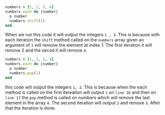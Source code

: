 ```ruby
numbers = [1, 2, 3, 4]
numbers.each do |number|
  p number
  numbers.shift(1)
end

```

When we run this code it will output the integers `1 , 3`. This is because with each iteration the `shift` method called on the `numbers` array given an argument of `1` will remove the element at index 1. The first iteration it will remove 2 and the secod it will remove `4`. 


```ruby
numbers = [1, 2, 3, 4]
numbers.each do |number|
  p number
  numbers.pop(1)
end
```

this code will output the integers `1, 2`. This is because when the each method is called on the first itereation will output `1` on `line 16` and then on `line 17` the `pop` method is called on numbers which will remove the last element in the array `4`. The second iteration will output `2` and remove `3`. After that the iteration is done.